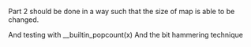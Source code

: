 Part 2 should be done in a way such that the size of
map is able to be changed.

And testing with __builtin_popcount(x)
And the bit hammering technique
